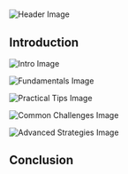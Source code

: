 # 


![Header Image](https://fal.media/files/kangaroo/dJvqKNZPAGzsi-RjMHBjz.png)

## Introduction


![Intro Image](https://fal.media/files/koala/mgINyxqUgXO65pl2yNKyu.png)

<a href=".html"></a>

![Fundamentals Image](https://fal.media/files/rabbit/LUHmW5D8DfJjvg5s4hPqp.png)

<a href=".html"></a>

![Practical Tips Image](https://fal.media/files/zebra/ZznL9Qinh88Y2ClJ-NJne.png)

<a href=".html"></a>

![Common Challenges Image](https://fal.media/files/penguin/79Empblhww_An3oKtoD4g.png)

<a href=".html"></a>

![Advanced Strategies Image](https://fal.media/files/rabbit/YNvTj16sID3nbLY1hvGEg.png)

## Conclusion

